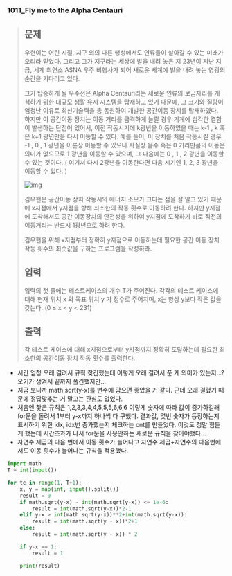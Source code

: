 ### 1011_Fly me to the Alpha Centauri

> ## 문제
>
> 우현이는 어린 시절, 지구 외의 다른 행성에서도 인류들이 살아갈 수 있는 미래가 오리라 믿었다. 그리고 그가 지구라는 세상에 발을 내려 놓은 지 23년이 지난 지금, 세계 최연소 ASNA 우주 비행사가 되어 새로운 세계에 발을 내려 놓는 영광의 순간을 기다리고 있다.
>
> 그가 탑승하게 될 우주선은 Alpha Centauri라는 새로운 인류의 보금자리를 개척하기 위한 대규모 생활 유지 시스템을 탑재하고 있기 때문에, 그 크기와 질량이 엄청난 이유로 최신기술력을 총 동원하여 개발한 공간이동 장치를 탑재하였다. 하지만 이 공간이동 장치는 이동 거리를 급격하게 늘릴 경우 기계에 심각한 결함이 발생하는 단점이 있어서, 이전 작동시기에 k광년을 이동하였을 때는 k-1 , k 혹은 k+1 광년만을 다시 이동할 수 있다. 예를 들어, 이 장치를 처음 작동시킬 경우 -1 , 0 , 1 광년을 이론상 이동할 수 있으나 사실상 음수 혹은 0 거리만큼의 이동은 의미가 없으므로 1 광년을 이동할 수 있으며, 그 다음에는 0 , 1 , 2 광년을 이동할 수 있는 것이다. ( 여기서 다시 2광년을 이동한다면 다음 시기엔 1, 2, 3 광년을 이동할 수 있다. )
>
> ![img](https://www.acmicpc.net/upload/201003/rlaehdgur.JPG)
>
> 김우현은 공간이동 장치 작동시의 에너지 소모가 크다는 점을 잘 알고 있기 때문에 x지점에서 y지점을 향해 최소한의 작동 횟수로 이동하려 한다. 하지만 y지점에 도착해서도 공간 이동장치의 안전성을 위하여 y지점에 도착하기 바로 직전의 이동거리는 반드시 1광년으로 하려 한다.
>
> 김우현을 위해 x지점부터 정확히 y지점으로 이동하는데 필요한 공간 이동 장치 작동 횟수의 최솟값을 구하는 프로그램을 작성하라.
>
> ## 입력
>
> 입력의 첫 줄에는 테스트케이스의 개수 T가 주어진다. 각각의 테스트 케이스에 대해 현재 위치 x 와 목표 위치 y 가 정수로 주어지며, x는 항상 y보다 작은 값을 갖는다. (0 ≤ x < y < 231)
>
> ## 출력
>
> 각 테스트 케이스에 대해 x지점으로부터 y지점까지 정확히 도달하는데 필요한 최소한의 공간이동 장치 작동 횟수를 출력한다.





- 시간 엄청 오래 걸려서 규칙 찾긴했는데 이렇게 오래 걸려서 푼 게 의미가 있는지...? 오기가 생겨서 끝까지 풀긴했지만... 
- 지금 보니까 math.sqrt(y-x)를 변수에 담으면 좋았을 거 같다. 근데 오래 걸렸기 때문에 정답맞추는 거 말고는 관심도 없었다.
- 처음엔 찾은 규칙은 1,2,3,3,4,4,5,5,5,6,6,6 이렇게 숫자에 따라 값이 증가하길래 for문을 돌려서 1부터 y-x까지 하나씩 다 구했다. 결과값, 몇번 숫자가 등장하는지 표시하기 위한 idx, idx번 증가했는지 체크하는 cnt를 만들었다. 이것도 정말 힘들게 했는데 시간초과가 나서 for문을 사용안하는 새로운 규칙을 찾아야했다...
- 자연수 제곱의 다음 번에서 이동 횟수가 늘어나고 자연수 제곱+자연수의 다음번에서도 이동 횟수가 늘어나는 규칙을 적용했다.

```python
import math
T = int(input())

for tc in range(1, T+1):
    x, y = map(int, input().split())
    result = 0
    if math.sqrt(y-x) - int(math.sqrt(y-x)) <= 1e-6:
        result = int(math.sqrt(y-x))*2-1
    elif y-x > int(math.sqrt(y-x))**2+int(math.sqrt(y-x)):
        result = int(math.sqrt(y - x))*2+1
    else:
        result = int(math.sqrt(y - x)) * 2

    if y-x == 1:
        result = 1

    print(result)
```

